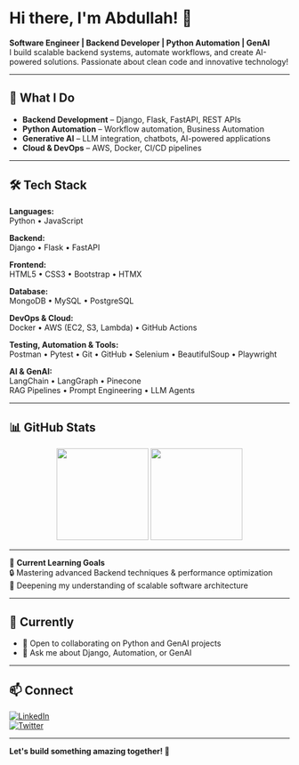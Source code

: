 # Hi there, I'm Abdullah! 👋

**Software Engineer | Backend Developer | Python Automation | GenAI**  
I build scalable backend systems, automate workflows, and create AI-powered solutions. Passionate about clean code and innovative technology!

---

## 🚀 What I Do

- **Backend Development** – Django, Flask, FastAPI, REST APIs  
- **Python Automation** – Workflow automation, Business Automation
- **Generative AI** – LLM integration, chatbots, AI-powered applications  
- **Cloud & DevOps** – AWS, Docker, CI/CD pipelines  

---

## 🛠️ Tech Stack

**Languages:**  
Python • JavaScript

**Backend:**  
Django • Flask • FastAPI

**Frontend:**  
HTML5 • CSS3 • Bootstrap • HTMX

**Database:**  
MongoDB • MySQL • PostgreSQL

**DevOps & Cloud:**  
Docker • AWS (EC2, S3, Lambda) • GitHub Actions

**Testing, Automation & Tools:**  
Postman • Pytest • Git • GitHub • Selenium • BeautifulSoup • Playwright

**AI & GenAI:**  
LangChain • LangGraph • Pinecone  
RAG Pipelines • Prompt Engineering • LLM Agents

---

## 📊 GitHub Stats

<div align="center">
  <img src="https://github-readme-stats.vercel.app/api?username=itsabdullah15&show_icons=true&theme=dark&count_private=true" height="165">
  <img src="https://github-readme-stats.vercel.app/api/top-langs/?username=itsabdullah15&layout=compact&theme=dark" height="165">
</div>

---

🌱 **Current Learning Goals**  
🔒 Mastering advanced Backend techniques & performance optimization  
🧰 Deepening my understanding of scalable software architecture

---

## 🎯 Currently

- 👯 Open to collaborating on Python and GenAI projects  
- 💬 Ask me about Django, Automation, or GenAI  

---

## 📫 Connect

[![LinkedIn](https://img.shields.io/badge/LinkedIn-0077B5?style=flat&logo=linkedin&logoColor=white)](https://www.linkedin.com/in/abdullah1shahid/)  
[![Twitter](https://img.shields.io/badge/Twitter-1DA1F2?style=flat&logo=twitter&logoColor=white)](https://twitter.com/abdullah1shhahid)

---

**Let's build something amazing together! 🚀**
